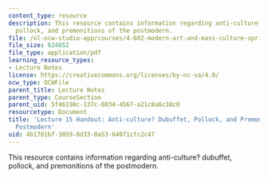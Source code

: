 ```yaml
---
content_type: resource
description: This resource contains information regarding anti-culture? dubuffet,
  pollock, and premonitions of the postmodern.
file: /ol-ocw-studio-app/courses/4-602-modern-art-and-mass-culture-spring-2012/4b1701bf30598d330a5364071cfc2c47_MIT4_602S12_lec15.pdf
file_size: 624852
file_type: application/pdf
learning_resource_types:
- Lecture Notes
license: https://creativecommons.org/licenses/by-nc-sa/4.0/
ocw_type: OCWFile
parent_title: Lecture Notes
parent_type: CourseSection
parent_uid: 5f46190c-137c-8034-4567-a21c8a6c38c0
resourcetype: Document
title: 'Lecture 15 Handout: Anti-culture? Dubuffet, Pollock, and Premonitions of the
  Postmodern'
uid: 4b1701bf-3059-8d33-0a53-64071cfc2c47
---
```

This resource contains information regarding anti-culture? dubuffet, pollock, and premonitions of the postmodern.